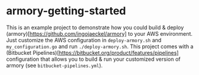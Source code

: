 # armory-getting-started

This is an example project to demonstrate how you could build & deploy (armory)[https://github.com/ingojaeckel/armory] to your AWS environment. Just customize the AWS configuration in `deploy-armory.sh` and `my_configuration.go` and run `./deploy-armory.sh`. This project comes with a (Bitbucket Pipelines)[https://bitbucket.org/product/features/pipelines] configuration that allows you to build & run your customized version of armory (see `bitbucket-pipelines.yml`).
